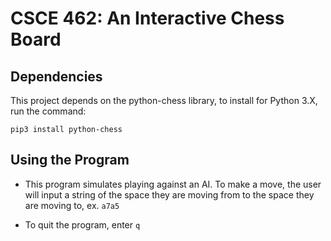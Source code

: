 # CSCE 462: An Interactive Chess Board

## Dependencies

This project depends on the python-chess library, to install for Python 3.X, run the command:

`pip3 install python-chess`

## Using the Program

* This program simulates playing against an AI. To make a move, the user will input a string of the space they are moving from to the space they are moving to, ex. `a7a5`

* To quit the program, enter `q`
